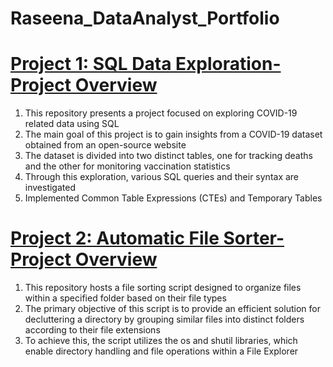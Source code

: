 # Raseena_DataAnalyst_Portfolio

# [Project 1: SQL Data Exploration-Project Overview](https://github.com/Raseena-KP/SQL-Data-Exploration/blob/main/SQL-Data-Exploration.sql)
1. This repository presents a project focused on exploring COVID-19 related data using SQL</br>
2. The main goal of this project is to gain insights from a COVID-19 dataset obtained from an open-source website</br>
3. The dataset is divided into two distinct tables, one for tracking deaths and the other for monitoring vaccination statistics</br>
4. Through this exploration, various SQL queries and their syntax are investigated</br>
5. Implemented Common Table Expressions (CTEs) and Temporary Tables</br>


# [Project 2: Automatic File Sorter- Project Overview](https://github.com/Raseena-KP/Automatic_File_Sorter/blob/main/Automatic_File_Sorter.ipynb)
1. This repository hosts a file sorting script designed to organize files within a specified folder based on their file types</br>
2. The primary objective of this script is to provide an efficient solution for decluttering a directory by grouping similar files into distinct folders according to their file extensions</br>
3. To achieve this, the script utilizes the os and shutil libraries, which enable directory handling and file operations within a File Explorer</br>
